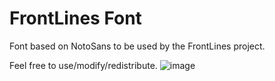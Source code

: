 # FrontLines Font

Font based on NotoSans to be used by the FrontLines project.

Feel free to use/modify/redistribute.
![image](https://user-images.githubusercontent.com/11815754/233795848-77acb894-1cb5-4dc9-b2c4-c5e9ea22e84b.png)
